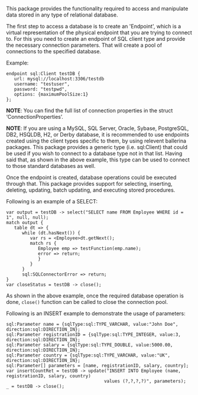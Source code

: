 This package provides the functionality required to access and manipulate data stored in any type of relational database. 

The first step to access a database is to create an 'Endpoint', which is a virtual representation of the physical endpoint that you are trying to connect to. For this you need to create an endpoint of SQL client type and provide the necessary connection parameters. That will create a pool of connections to the specified database.

Example:
```
endpoint sql:Client testDB {
   url: mysql://localhost:3306/testdb
   username: "testuser",
   password: "testpwd",
   options: {maximumPoolSize:1}
};
```
**NOTE**: You can find the full list of connection properties in the struct ‘ConnectionProperties’.

**NOTE**: If you are using a MySQL, SQL Server, Oracle, Sybase, PostgreSQL, DB2, HSQLDB, H2, or Derby database, it is recommended to use endpoints created using the client types specific to them, by using relevent ballerina packages. This package provides a generic type (i.e. sql:Client) that could be used if you wish to connect to a database type not in that list. Having said that, as shown in the above example, this type can be used to connect to those standard databases as well.

Once the endpoint is created, database operations could be executed through that. This package provides support for selecting, inserting, deleting, updating, batch updating, and executing stored procedures.

Following is an example of a SELECT:
```
var output = testDB -> select("SELECT name FROM Employee WHERE id = 1", null, null);
match output {
   table dt => {
      while (dt.hasNext()) {
         var rs = <Employee>dt.getNext();
         match rs {
            Employee emp => testFunction(emp.name);
            error => return;
            }
         }
      }
      sql:SQLConnectorError => return;
}
var closeStatus = testDB -> close();
```
As shown in the above example, once the required database operation is done, `close()` function can be called to close the connection pool.

Following is an INSERT example to demonstrate the usage of parameters:

```
sql:Parameter name = {sqlType:sql:TYPE_VARCHAR, value:"John Doe", direction:sql:DIRECTION_IN};
sql:Parameter registrationID = {sqlType:sql:TYPE_INTEGER, value:3, direction:sql:DIRECTION_IN};
sql:Parameter salary = {sqlType:sql:TYPE_DOUBLE, value:5000.00, direction:sql:DIRECTION_IN};
sql:Parameter country = {sqlType:sql:TYPE_VARCHAR, value:"UK", direction:sql:DIRECTION_IN};
sql:Parameter[] parameters = [name, registrationID, salary, country];
var insertCountRet = testDB -> update("INSERT INTO Employee (name, registrationID, salary, country)
                                     values (?,?,?,?)", parameters);
_ = testDB -> close();
```

